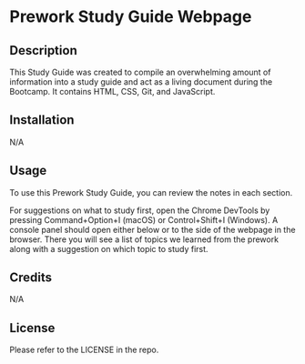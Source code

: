 # Prework Study Guide Webpage

## Description 

This Study Guide was created to compile an overwhelming amount of information into a study guide and act as a living document during the Bootcamp. It contains HTML, CSS, Git, and JavaScript.

## Installation

N/A

## Usage

To use this Prework Study Guide, you can review the notes in each section. 

For suggestions on what to study first, open the Chrome DevTools by pressing Command+Option+I (macOS) or Control+Shift+I (Windows). A console panel should open either below or to the side of the webpage in the browser. There you will see a list of topics we learned from the prework along with a suggestion on which topic to study first.

## Credits

N/A

## License

Please refer to the LICENSE in the repo.

